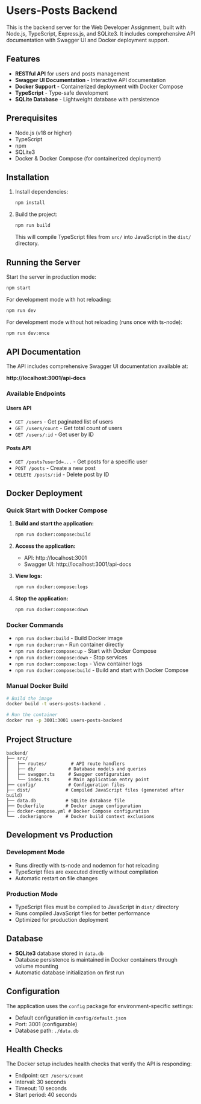 # Users-Posts Backend

This is the backend server for the Web Developer Assignment, built with Node.js, TypeScript, Express.js, and SQLite3. It includes comprehensive API documentation with Swagger UI and Docker deployment support.

## Features

- **RESTful API** for users and posts management
- **Swagger UI Documentation** - Interactive API documentation
- **Docker Support** - Containerized deployment with Docker Compose
- **TypeScript** - Type-safe development
- **SQLite Database** - Lightweight database with persistence

## Prerequisites

- Node.js (v18 or higher)
- TypeScript
- npm
- SQLite3
- Docker & Docker Compose (for containerized deployment)

## Installation

1. Install dependencies:

   ```bash
   npm install
   ```

2. Build the project:
   ```bash
   npm run build
   ```
   This will compile TypeScript files from `src/` into JavaScript in the `dist/` directory.

## Running the Server

Start the server in production mode:

```bash
npm start
```

For development mode with hot reloading:

```bash
npm run dev
```

For development mode without hot reloading (runs once with ts-node):

```bash
npm run dev:once
```

## API Documentation

The API includes comprehensive Swagger UI documentation available at:

**http://localhost:3001/api-docs**

### Available Endpoints

#### Users API
- `GET /users` - Get paginated list of users
- `GET /users/count` - Get total count of users
- `GET /users/:id` - Get user by ID

#### Posts API
- `GET /posts?userId=...` - Get posts for a specific user
- `POST /posts` - Create a new post
- `DELETE /posts/:id` - Delete post by ID

## Docker Deployment

### Quick Start with Docker Compose

1. **Build and start the application:**
   ```bash
   npm run docker:compose:build
   ```

2. **Access the application:**
   - API: http://localhost:3001
   - Swagger UI: http://localhost:3001/api-docs

3. **View logs:**
   ```bash
   npm run docker:compose:logs
   ```

4. **Stop the application:**
   ```bash
   npm run docker:compose:down
   ```

### Docker Commands

- `npm run docker:build` - Build Docker image
- `npm run docker:run` - Run container directly
- `npm run docker:compose:up` - Start with Docker Compose
- `npm run docker:compose:down` - Stop services
- `npm run docker:compose:logs` - View container logs
- `npm run docker:compose:build` - Build and start with Docker Compose

### Manual Docker Build

```bash
# Build the image
docker build -t users-posts-backend .

# Run the container
docker run -p 3001:3001 users-posts-backend
```

## Project Structure

```
backend/
├── src/
│   ├── routes/         # API route handlers
│   ├── db/            # Database models and queries
│   ├── swagger.ts     # Swagger configuration
│   └── index.ts       # Main application entry point
├── config/            # Configuration files
├── dist/             # Compiled JavaScript files (generated after build)
├── data.db           # SQLite database file
├── Dockerfile        # Docker image configuration
├── docker-compose.yml # Docker Compose configuration
└── .dockerignore     # Docker build context exclusions
```

## Development vs Production

### Development Mode
- Runs directly with ts-node and nodemon for hot reloading
- TypeScript files are executed directly without compilation
- Automatic restart on file changes

### Production Mode
- TypeScript files must be compiled to JavaScript in `dist/` directory
- Runs compiled JavaScript files for better performance
- Optimized for production deployment

## Database

- **SQLite3** database stored in `data.db`
- Database persistence is maintained in Docker containers through volume mounting
- Automatic database initialization on first run

## Configuration

The application uses the `config` package for environment-specific settings:
- Default configuration in `config/default.json`
- Port: 3001 (configurable)
- Database path: `./data.db`

## Health Checks

The Docker setup includes health checks that verify the API is responding:
- Endpoint: `GET /users/count`
- Interval: 30 seconds
- Timeout: 10 seconds
- Start period: 40 seconds
